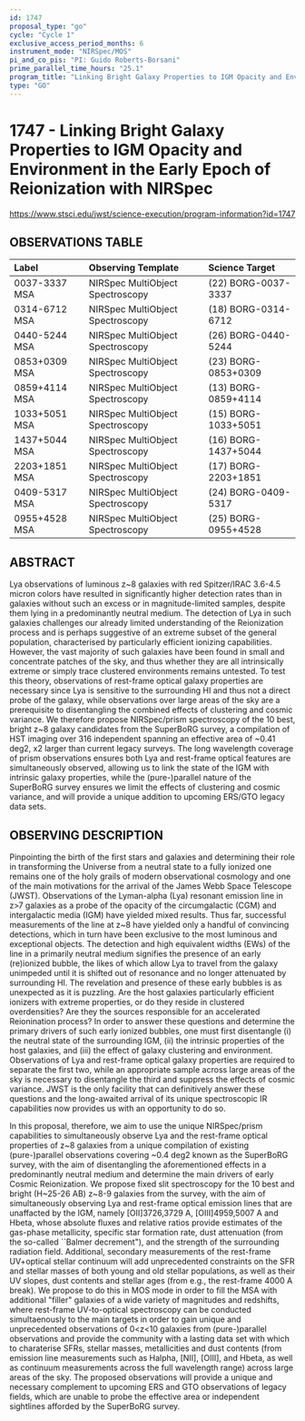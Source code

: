 ```yaml
---
id: 1747
proposal_type: "go"
cycle: "Cycle 1"
exclusive_access_period_months: 6
instrument_mode: "NIRSpec/MOS"
pi_and_co_pis: "PI: Guido Roberts-Borsani"
prime_parallel_time_hours: "25.1"
program_title: "Linking Bright Galaxy Properties to IGM Opacity and Environment in the Early Epoch of Reionization with NIRSpec"
type: "GO"
---
```

# 1747 - Linking Bright Galaxy Properties to IGM Opacity and Environment in the Early Epoch of Reionization with NIRSpec
https://www.stsci.edu/jwst/science-execution/program-information?id=1747
## OBSERVATIONS TABLE
| Label             | Observing Template               | Science Target           |
| :---------------- | :------------------------------- | :----------------------- |
| 0037-3337 MSA     | NIRSpec MultiObject Spectroscopy | (22) BORG-0037-3337     |
| 0314-6712 MSA     | NIRSpec MultiObject Spectroscopy | (18) BORG-0314-6712     |
| 0440-5244 MSA     | NIRSpec MultiObject Spectroscopy | (26) BORG-0440-5244     |
| 0853+0309 MSA     | NIRSpec MultiObject Spectroscopy | (23) BORG-0853+0309     |
| 0859+4114 MSA     | NIRSpec MultiObject Spectroscopy | (13) BORG-0859+4114     |
| 1033+5051 MSA     | NIRSpec MultiObject Spectroscopy | (15) BORG-1033+5051     |
| 1437+5044 MSA     | NIRSpec MultiObject Spectroscopy | (16) BORG-1437+5044     |
| 2203+1851 MSA     | NIRSpec MultiObject Spectroscopy | (17) BORG-2203+1851     |
| 0409-5317 MSA     | NIRSpec MultiObject Spectroscopy | (24) BORG-0409-5317     |
| 0955+4528 MSA     | NIRSpec MultiObject Spectroscopy | (25) BORG-0955+4528     |

## ABSTRACT

Lya observations of luminous z~8 galaxies with red Spitzer/IRAC 3.6-4.5 micron colors have resulted in significantly higher detection rates than in galaxies without such an excess or in magnitude-limited samples, despite them lying in a predominantly neutral medium. The detection of Lya in such galaxies challenges our already limited understanding of the Reionization process and is perhaps suggestive of an extreme subset of the general population, characterised by particularly efficient ionizing capabilities. However, the vast majority of such galaxies have been found in small and concentrate patches of the sky, and thus whether they are all intrinsically extreme or simply trace clustered environments remains untested. To test this theory, observations of rest-frame optical galaxy properties are necessary since Lya is sensitive to the surrounding HI and thus not a direct probe of the galaxy, while observations over large areas of the sky are a prerequisite to disentangling the combined effects of clustering and cosmic variance. We therefore propose NIRSpec/prism spectroscopy of the 10 best, bright z~8 galaxy candidates from the SuperBoRG survey, a compilation of HST imaging over 316 independent spanning an effective area of ~0.41 deg2, x2 larger than current legacy surveys. The long wavelength coverage of prism observations ensures both Lya and rest-frame optical features are simultaneously observed, allowing us to link the state of the IGM with intrinsic galaxy properties, while the (pure-)parallel nature of the SuperBoRG survey ensures we limit the effects of clustering and cosmic variance, and will provide a unique addition to upcoming ERS/GTO legacy data sets.

## OBSERVING DESCRIPTION

Pinpointing the birth of the first stars and galaxies and determining their role in transforming the Universe from a neutral state to a fully ionized one remains one of the holy grails of modern observational cosmology and one of the main motivations for the arrival of the James Webb Space Telescope (JWST). Observations of the Lyman-alpha (Lya) resonant emission line in z>7 galaxies as a probe of the opacity of the circumgalactic (CGM) and intergalactic media (IGM) have yielded mixed results. Thus far, successful measurements of the line at z~8 have yielded only a handful of convincing detections, which in turn have been exclusive to the most luminous and exceptional objects. The detection and high equivalent widths (EWs) of the line in a primarily neutral medium signifies the presence of an early (re)ionized bubble, the likes of which allow Lya to travel from the galaxy unimpeded until it is shifted out of resonance and no longer attenuated by surrounding HI. The revelation and presence of these early bubbles is as unexpected as it is puzzling. Are the host galaxies particularly efficient ionizers with extreme properties, or do they reside in clustered overdensities? Are they the sources responsible for an accelerated Reionination process? In order to answer these questions and determine the primary drivers of such early ionized bubbles, one must first disentangle (i) the neutral state of the surrounding IGM, (ii) the intrinsic properties of the host galaxies, and (iii) the effect of galaxy clustering and environment. Observations of Lya and rest-frame optical galaxy properties are required to separate the first two, while an appropriate sample across large areas of the sky is necessary to disentangle the third and suppress the effects of cosmic variance. JWST is the only facility that can definitively answer these questions and the long-awaited arrival of its unique spectroscopic IR capabilities now provides us with an opportunity to do so.

In this proposal, therefore, we aim to use the unique NIRSpec/prism capabilities to simultaneously observe Lya and the rest-frame optical properties of z~8 galaxies from a unique compilation of existing (pure-)parallel observations covering ~0.4 deg2 known as the SuperBoRG survey, with the aim of disentangling the aforementioned effects in a predominantly neutral medium and determine the main drivers of early Cosmic Reionization. We propose fixed slit spectroscopy for the 10 best and bright (H~25-26 AB) z~8-9 galaxies from the survey, with the aim of simultaneously observing Lya and rest-frame optical emission lines that are unaffacted by the IGM, namely [OII]3726,3729 A, [OIII]4959,5007 A and Hbeta, whose absolute fluxes and relative ratios provide estimates of the gas-phase metallicity, specific star formation rate, dust attenuation (from the so-called ``Balmer decrement"), and the strength of the surrounding radiation field. Additional, secondary measurements of the rest-frame UV+optical stellar continuum will add unprecedented constraints on the SFR and stellar masses of both young and old stellar populations, as well as their UV slopes, dust contents and stellar ages (from e.g., the rest-frame 4000 A break). We propose to do this in MOS mode in order to fill the MSA with additional "filler" galaxies of a wide variety of magnitudes and redshifts, where rest-frame UV-to-optical spectroscopy can be conducted simultaenously to the main targets in order to gain unique and unprecedented observations of 0<z<10 galaxies from (pure-)parallel observations and provide the community with a lasting data set with which to charaterise SFRs, stellar masses, metallicities and dust contents (from emission line measurements such as Halpha, [NII], [OIII], and Hbeta, as well as continuum measurements across the full wavelength range) across large areas of the sky. The proposed observations will provide a unique and necessary complement to upcoming ERS and GTO observations of legacy fields, which are unable to probe the effective area or independent sightlines afforded by the SuperBoRG survey.